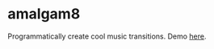 # amalgam8
Programmatically create cool music transitions. Demo [here](https://www.youtube.com/watch?v=Bcdx54c685M).
